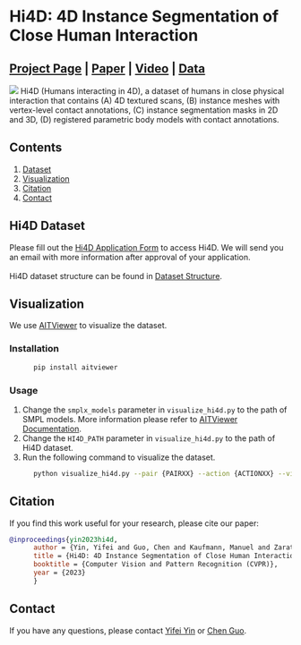 # Hi4D: 4D Instance Segmentation of Close Human Interaction


## [Project Page](https://yifeiyin04.github.io/Hi4D/) | [Paper](https://arxiv.org/abs/2303.15380) | [Video](https://youtu.be/DrvL2XkW7rw) | [Data](https://forms.gle/dR6FUpMTCjp97xMx5) 
<img src="assets/teaser.png"/> 
Hi4D (Humans interacting in 4D), a dataset of humans in close physical interaction that contains (A) 4D textured scans, (B) instance meshes with vertex-level contact annotations, (C) instance segmentation masks in 2D and 3D, (D) registered parametric body models with contact annotations. 

## Contents
1. [Dataset](#hi4d-dataset)
2. [Visualization](#visualization)
2. [Citation](#citation)
3. [Contact](#contact)

## Hi4D Dataset
Please fill out the [Hi4D Application Form](https://forms.gle/dR6FUpMTCjp97xMx5) to access Hi4D. We will send you an email with more information after approval of your application.\
\
Hi4D dataset structure can be found in [Dataset Structure](dataset.md).

## Visualization
We use [AITViewer](https://github.com/eth-ait/aitviewer) to visualize the dataset. 
### Installation
```bash
      pip install aitviewer
```
### Usage
1. Change the `smplx_models` parameter in `visualize_hi4d.py` to the path of SMPL models. More information please refer to [AITViewer Documentation](https://eth-ait.github.io/aitviewer/parametric_human_models/supported_models.html).
2. Change the `HI4D_PATH` parameter in `visualize_hi4d.py` to the path of Hi4D dataset.
3. Run the following command to visualize the dataset.
```bash
      python visualize_hi4d.py --pair {PAIRXX} --action {ACTIONXX} --vis {VIS_TYPE}
```

## Citation
If you find this work useful for your research, please cite our paper:
``` bibtex
@inproceedings{yin2023hi4d,
      author = {Yin, Yifei and Guo, Chen and Kaufmann, Manuel and Zarate, Juan and Song, Jie and Hilliges, Otmar}, 
      title = {Hi4D: 4D Instance Segmentation of Close Human Interaction}, 
      booktitle = {Computer Vision and Pattern Recognition (CVPR)},
      year = {2023}
      }
```

## Contact
If you have any questions, please contact [Yifei Yin](mailto:yifyin@ethz.ch) or [Chen Guo](mailto:chen.guo@inf.ethz.ch).
